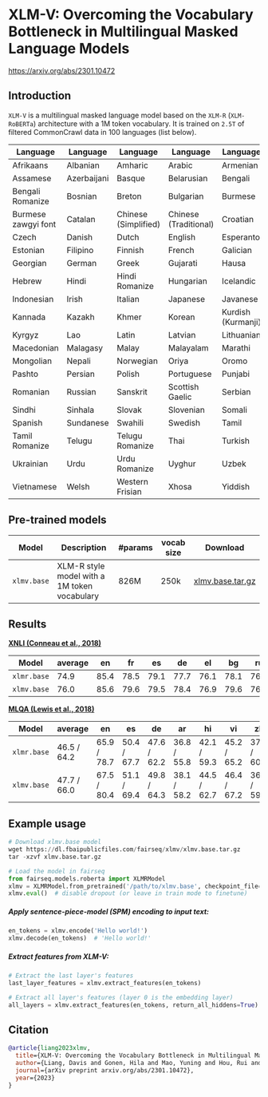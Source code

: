 # XLM-V: Overcoming the Vocabulary Bottleneck in Multilingual Masked Language Models
https://arxiv.org/abs/2301.10472

## Introduction
 
`XLM-V` is a multilingual masked language model based on the `XLM-R` (`XLM-RoBERTa`) architecture with a 1M token vocabulary. It is trained on `2.5T` of filtered CommonCrawl data in 100 languages (list below).

 Language | Language|Language |Language | Language
---|---|---|---|---
Afrikaans | Albanian | Amharic | Arabic | Armenian 
Assamese | Azerbaijani | Basque | Belarusian | Bengali 
Bengali Romanize | Bosnian | Breton | Bulgarian | Burmese 
Burmese zawgyi font | Catalan | Chinese (Simplified) | Chinese (Traditional) | Croatian 
Czech | Danish | Dutch | English | Esperanto 
Estonian | Filipino | Finnish | French | Galician
Georgian | German | Greek | Gujarati | Hausa
Hebrew | Hindi | Hindi Romanize | Hungarian | Icelandic
Indonesian | Irish | Italian | Japanese | Javanese
Kannada | Kazakh | Khmer | Korean | Kurdish (Kurmanji)
Kyrgyz | Lao | Latin | Latvian | Lithuanian
Macedonian | Malagasy | Malay | Malayalam | Marathi
Mongolian | Nepali | Norwegian | Oriya | Oromo
Pashto | Persian | Polish | Portuguese | Punjabi
Romanian | Russian | Sanskrit | Scottish Gaelic | Serbian
Sindhi | Sinhala | Slovak | Slovenian | Somali
Spanish | Sundanese | Swahili | Swedish | Tamil
Tamil Romanize | Telugu | Telugu Romanize | Thai | Turkish
Ukrainian | Urdu | Urdu Romanize | Uyghur | Uzbek
Vietnamese | Welsh | Western Frisian | Xhosa | Yiddish

## Pre-trained models

Model | Description | #params | vocab size | Download
---|---|---|---|---
`xlmv.base` | XLM-R style model with a 1M token vocabulary | 826M | 250k | [xlmv.base.tar.gz](https://dl.fbaipublicfiles.com/fairseq/xlmv/xlmv.base.tar.gz)

## Results

**[XNLI (Conneau et al., 2018)](https://arxiv.org/abs/1809.05053)**

Model | average | en | fr | es | de | el | bg | ru | tr | ar | vi | th | zh | hi | sw | ur
---|---|---|---|---|---|---|---|---|---|---|---|---|---|---|---|---
`xlmr.base` | 74.9 | 85.4 | 78.5 | 79.1 | 77.7 | 76.1 | 78.1 | 76.3 | 73.9 | 72.3 | 75.6 | 73.0 | 74.9 | 70.5 | 65.8 | 66.5 
`xlmv.base` | 76.0 | 85.6 | 79.6 | 79.5 | 78.4 | 76.9 | 79.6 | 76.6 | 74.0 | 73.1 | 76.2 | 73.0 | 75.1 | 72.0 | 70.5 | 69.4 

**[MLQA (Lewis et al., 2018)](https://arxiv.org/abs/1910.07475)**

Model | average | en | es | de | ar | hi | vi | zh
---|---|---|---|---|---|---|---|---
`xlmr.base` | 46.5 / 64.2 | 65.9 / 78.7 | 50.4 / 67.7 | 47.6 / 62.2 | 36.8 / 55.8 | 42.1 / 59.3 | 45.2 / 65.2 | 37.8 / 60.7
`xlmv.base` | 47.7 / 66.0 | 67.5 / 80.4 | 51.1 / 69.4 | 49.8 / 64.3 | 38.1 / 58.2 | 44.5 / 62.7 | 46.4 / 67.2 | 36.3 / 59.9


## Example usage

```python
# Download xlmv.base model
wget https://dl.fbaipublicfiles.com/fairseq/xlmv/xlmv.base.tar.gz
tar -xzvf xlmv.base.tar.gz

# Load the model in fairseq
from fairseq.models.roberta import XLMRModel
xlmv = XLMRModel.from_pretrained('/path/to/xlmv.base', checkpoint_file='model.pt')
xlmv.eval()  # disable dropout (or leave in train mode to finetune)
```

##### Apply sentence-piece-model (SPM) encoding to input text:
```python
en_tokens = xlmv.encode('Hello world!')
xlmv.decode(en_tokens)  # 'Hello world!'
```

##### Extract features from XLM-V:
```python
# Extract the last layer's features
last_layer_features = xlmv.extract_features(en_tokens)

# Extract all layer's features (layer 0 is the embedding layer)
all_layers = xlmv.extract_features(en_tokens, return_all_hiddens=True)
```

## Citation

```bibtex
@article{liang2023xlmv,
  title={XLM-V: Overcoming the Vocabulary Bottleneck in Multilingual Masked Language Models},
  author={Liang, Davis and Gonen, Hila and Mao, Yuning and Hou, Rui and Goyal, Naman and Ghazvininejad, Marjan and Zettlemoyer, Luke and Khabsa, Madian},
  journal={arXiv preprint arxiv.org/abs/2301.10472},
  year={2023}
}
```
